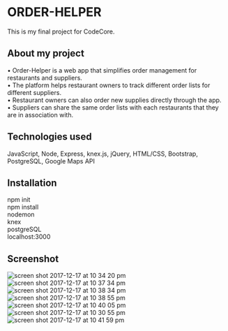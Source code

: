 # ORDER-HELPER
This is my final project for CodeCore.

## About my project
• Order-Helper is a web app that simplifies order management for restaurants and suppliers.<br />
• The platform helps restaurant owners to track different order lists for different suppliers.<br />
• Restaurant owners can also order new supplies directly through the app.<br />
• Suppliers can share the same order lists with each restaurants that they are in association with.<br />

## Technologies used
JavaScript, Node, Express, knex.js, jQuery, HTML/CSS, Bootstrap, PostgreSQL, Google Maps API

## Installation
npm init<br />
npm install<br />
nodemon<br />
knex<br />
postgreSQL<br />
localhost:3000<br />

## Screenshot
![screen shot 2017-12-17 at 10 34 20 pm](https://user-images.githubusercontent.com/30785413/34093764-f0599de0-e37e-11e7-956e-58dbb6e9cdc9.png)
![screen shot 2017-12-17 at 10 37 34 pm](https://user-images.githubusercontent.com/30785413/34093787-158ab176-e37f-11e7-8e94-340c14e33d0b.png)
![screen shot 2017-12-17 at 10 38 34 pm](https://user-images.githubusercontent.com/30785413/34093815-3bbe9eca-e37f-11e7-973c-5621bc8395c2.png)
![screen shot 2017-12-17 at 10 38 55 pm](https://user-images.githubusercontent.com/30785413/34093823-459c8cfe-e37f-11e7-8026-6dbe86d5bb3e.png)
![screen shot 2017-12-17 at 10 40 05 pm](https://user-images.githubusercontent.com/30785413/34093837-5a15c2ae-e37f-11e7-9d4c-a2f3e171c002.png)
![screen shot 2017-12-17 at 10 30 55 pm](https://user-images.githubusercontent.com/30785413/34093851-687171d6-e37f-11e7-91af-e80dd0c717d0.png)
![screen shot 2017-12-17 at 10 41 59 pm](https://user-images.githubusercontent.com/30785413/34093861-74ea299e-e37f-11e7-8231-ab34fb4b3a78.png)
